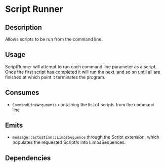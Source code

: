 # Script Runner

## Description

Allows scripts to be run from the command line.

## Usage

ScriptRunner will attempt to run each command line parameter as a script. Once
the first script has completed it will run the next, and so on until all are
finished at which point it terminates the program.

## Consumes

- `CommandLineArguments` containing the list of scripts from the command line

## Emits

- `message::actuation::LimbsSequence` through the Script extension, which populates the requested Script/s into LimbsSequences.

## Dependencies
